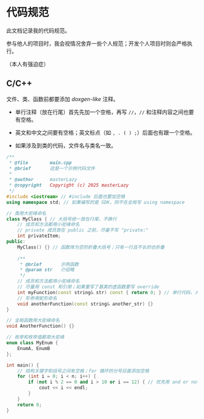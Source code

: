 # 代码规范

此文档记录我的代码规范。

参与他人的项目时，我会视情况舍弃一些个人规范；开发个人项目时则会严格执行。

（本人有强迫症）

## C/C++

文件、类、函数前都要添加 *doxgen-like* 注释。

- 单行注释（放在行尾）首先先加一个空格，再写 `//`，`//` 和注释内容之间也要有空格。

- 英文和中文之间要有空格；英文标点（如 `, . ( ) ;`）后面也有跟一个空格。
- 如果涉及到类的代码，文件名与类名一致。

```cpp
/**
 * @file		main.cpp
 * @brief		这是一个示例代码文件
 *
 * @author		masterLazy
 * @copyright	Copyright (c) 2025 masterLazy
 */
#include <iostream> // #include 后面也要加空格
using namespace std; // 如果编写的是 SDK，则不在全局写 using namespace

// 类用大驼峰命名
class MyClass { // 大括号统一放在行尾，不换行
    // 成员和方法都用小驼峰命名
    // private 成员放在 public 之前，尽量不写 "private:"
    int privateItem;
public:
    MyClass() {} // 函数体为空的折叠大括号；只有一行且不长的也折叠
    
    /**
     * @brief		示例函数
     * @param str	介绍略
     */
    // 成员和方法都用小驼峰命名
    // 尽量用 const 和引用；如果重写了基类的虚函数要写 override
	int myFunction(const string& str) const { return 0; } // 单行代码，大括号和语句之间写空格
    // 形参用蛇形命名
    void anotherFunction(const string& another_str) {}
}

// 全局函数用大驼峰命名
void AnotherFunction() {}

// 枚举和枚举值都用大驼峰
enum class MyEnum {
    EnumA, EnumB
};

int main() {
    // 结构关键字和括号之间有空格；for 循环的分号后面添加空格
	for (int i = 0; i < n; i++) {
        if (not i % 2 == 0 and i > 10 or i == 12) { // 优先用 and or not
            cout << i << endl;
        }
    }
    return 0;
}
```
